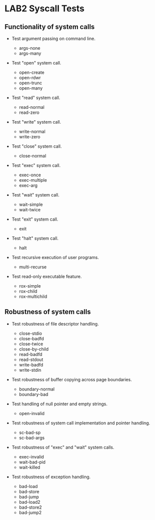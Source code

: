 # LAB2 Syscall Tests

## Functionality of system calls

- Test argument passing on command line.
    - args-none
    - args-many

- Test "open" system call.
    - open-create
    - open-rdwr
    - open-trunc
    - open-many

- Test "read" system call.
    - read-normal
    - read-zero

- Test "write" system call.
    - write-normal
    - write-zero

- Test "close" system call.
    - close-normal

- Test "exec" system call.
    - exec-once
    - exec-multiple
    - exec-arg

- Test "wait" system call.
    - wait-simple
    - wait-twice

- Test "exit" system call.
    - exit

- Test "halt" system call.
    - halt

- Test recursive execution of user programs.
    - multi-recurse

- Test read-only executable feature.
    - rox-simple
    - rox-child
    - rox-multichild

## Robustness of system calls

- Test robustness of file descriptor handling.
    - close-stdio
	- close-badfd
	- close-twice
    - close-by-child
	- read-badfd
	- read-stdout
	- write-badfd
	- write-stdin

- Test robustness of buffer copying across page boundaries.
    - boundary-normal
    - boundary-bad

- Test handling of null pointer and empty strings.
    - open-invalid

- Test robustness of system call implementation and pointer handling.
    - sc-bad-sp
    - sc-bad-args

- Test robustness of "exec" and "wait" system calls.
    - exec-invalid
    - wait-bad-pid
    - wait-killed

- Test robustness of exception handling.
    - bad-load
    - bad-store
    - bad-jump
    - bad-load2
    - bad-store2
    - bad-jump2
